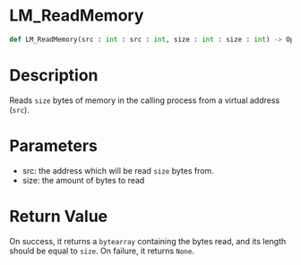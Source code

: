 # LM_ReadMemory

```python
def LM_ReadMemory(src : int : src : int, size : int : size : int) -> Optional[None]:
```

# Description

Reads `size` bytes of memory in the calling process from a virtual address (`src`).

# Parameters

- src: the address which will be read `size` bytes from.
- size: the amount of bytes to read

# Return Value

On success, it returns a `bytearray` containing the bytes read, and its length should be equal to `size`. On failure, it returns `None`.

